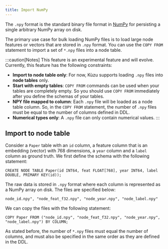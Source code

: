 ```yaml
---
title: Import NumPy
---
```


The `.npy` format is the standard binary file format in [NumPy](https://numpy.org/) for persisting a
single arbitrary NumPy array on disk.

The primary use case for bulk loading NumPy files is to load
large node features or vectors that are stored in `.npy` format. You can use the `COPY FROM` statement
to import a set of `*.npy` files into a node table.

:::caution[Notes]
This feature is an experimental feature and will evolve. Currently, this feature has the following constraints:
- **Import to node table only**: For now, Kùzu supports loading `.npy` files into **node tables** only.
- **Start with empty tables**: `COPY FROM` commands can be used when your tables are completely empty.
So you should use `COPY FROM` immediately after you define the schemas of your tables.
- **NPY file mapped to column**: Each `.npy` file will be loaded as a node table column. So, in the `COPY FROM` statement, the
number of `.npy` files must be equal to the number of columns defined in DDL.
- **Numerical types only**: A `.npy` file can only contain numerical values.
:::

## Import to node table
Consider a `Paper` table with an `id` column, a feature column that is an embedding (vector) with 768 dimensions,
a `year` column and a `label` column as ground truth. We first define the schema with the following statement:

```cypher
CREATE NODE TABLE Paper(id INT64, feat FLOAT[768], year INT64, label DOUBLE, PRIMARY KEY(id));
```

The raw data is stored in `.npy` format where each column is represented as a NumPy array on disk. The files are
specified below:

```
node_id.npy", "node_feat_f32.npy", "node_year.npy", "node_label.npy"
```

We can copy the files with the following statement:

```cypher
COPY Paper FROM ("node_id.npy", "node_feat_f32.npy", "node_year.npy", "node_label.npy") BY COLUMN;
```

As stated before, the number of `*.npy` files must equal the number of columns, and must also be
specified in the same order as they are defined in the DDL.
